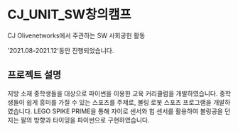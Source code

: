 # CJ_UNIT_SW창의캠프
CJ Olivenetworks에서 주관하는 SW 사회공헌 활동  

'2021.08-2021.12'동안 진행되었습니다.  

## 프로젝트 설명
지방 소재 중학생들을 대상으로 파이썬을 이용한 교육 커리큘럼을 개발하였습니다. 중학생들이 쉽게 흥미를 가질 수 있는 스포츠를 주제로, 볼링 로봇 스포츠 프로그램을 개발하였습니다. LEGO SPIKE PRIME을 통해 자이로 센서와 힘 센서를 활용하여 볼링공을 던지는 팔의 방향과 타이밍을 파이썬으로 구현하였습니다. 
